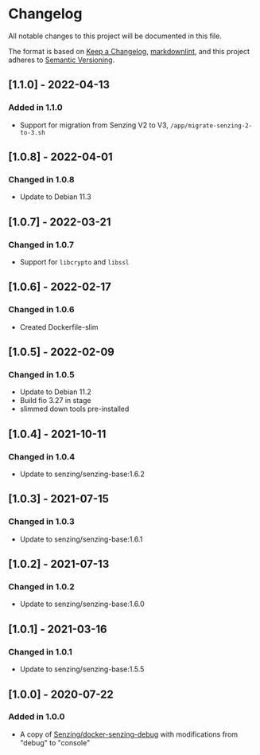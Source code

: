 # Changelog

All notable changes to this project will be documented in this file.

The format is based on [Keep a Changelog](https://keepachangelog.com/en/1.0.0/),
[markdownlint](https://dlaa.me/markdownlint/),
and this project adheres to [Semantic Versioning](https://semver.org/spec/v2.0.0.html).

## [1.1.0] - 2022-04-13

### Added in 1.1.0

- Support for migration from Senzing V2 to V3, `/app/migrate-senzing-2-to-3.sh`

## [1.0.8] - 2022-04-01

### Changed in 1.0.8

- Update to Debian 11.3

## [1.0.7] - 2022-03-21

### Changed in 1.0.7

- Support for `libcrypto` and `libssl`

## [1.0.6] - 2022-02-17

### Changed in 1.0.6

- Created Dockerfile-slim

## [1.0.5] - 2022-02-09

### Changed in 1.0.5

- Update to Debian 11.2
- Build fio 3.27 in stage
- slimmed down tools pre-installed

## [1.0.4] - 2021-10-11

### Changed in 1.0.4

- Update to senzing/senzing-base:1.6.2

## [1.0.3] - 2021-07-15

### Changed in 1.0.3

- Update to senzing/senzing-base:1.6.1

## [1.0.2] - 2021-07-13

### Changed in 1.0.2

- Update to senzing/senzing-base:1.6.0

## [1.0.1] - 2021-03-16

### Changed in 1.0.1

- Update to senzing/senzing-base:1.5.5

## [1.0.0] - 2020-07-22

### Added in 1.0.0

- A copy of [Senzing/docker-senzing-debug](https://github.com/Senzing/docker-senzing-debug) with modifications from "debug" to "console"
